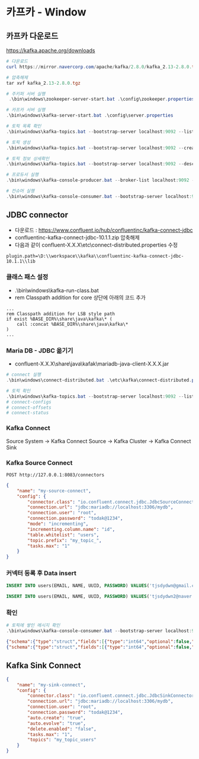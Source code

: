 # 카프카 - Window

## 카프카 다운로드
https://kafka.apache.org/downloads

```powershell
# 다운로드
curl https://mirror.navercorp.com/apache/kafka/2.8.0/kafka_2.13-2.8.0.tgz > kafka_2.13-2.8.0.tgz

# 압축해제
tar xvf kafka_2.13-2.8.0.tgz

# 주키퍼 서버 실행
 .\bin\windows\zookeeper-server-start.bat .\config\zookeeper.properties

# 카프카 서버 실행
.\bin\windows\kafka-server-start.bat .\config\server.properties

# 토픽 목록 확인
.\bin\windows\kafka-topics.bat --bootstrap-server localhost:9092 --list

# 토픽 생성
.\bin\windows\kafka-topics.bat --bootstrap-server localhost:9092 --create --topic quickstart-events --partitions 1

# 토픽 정보 상세확인
.\bin\windows\kafka-topics.bat --bootstrap-server localhost:9092 --describe quickstart-events

# 프로듀서 실행
.\bin\windows\kafka-console-producer.bat --broker-list localhost:9092 --topic quickstart-events

# 컨슈머 실행
.\bin\windows\kafka-console-consumer.bat --bootstrap-server localhost:9092 --topic quickstart-events --from-beginning
```

## JDBC connector
- 다운로드 : https://www.confluent.io/hub/confluentinc/kafka-connect-jdbc
- confluentinc-kafka-connect-jdbc-10.1.1.zip 압축해제
- 다음과 같이 confluent-X.X.X\etc\connect-distributed.properties 수정

```properties
plugin.path=\D:\\workspace\\kafka\\confluentinc-kafka-connect-jdbc-10.1.1\\lib
```


### 클래스 패스 설정
- .\bin\windows\kafka-run-class.bat
- rem Classpath addition for core 상단에 아래의 코드 추가

```batch
...
rem Classpath addition for LSB style path
if exist %BASE_DIR%\share\java\kafka\* (
	call :concat %BASE_DIR%\share\java\kafka\*
)
...
```

### Maria DB - JDBC 옮기기
- confluent-X.X.X\share\java\kafak\mariadb-java-client-X.X.X.jar


```powershell 
# connect 실행
.\bin\windows\connect-distributed.bat .\etc\kafka\connect-distributed.properties

# 토픽 확인
.\bin\windows\kafka-topics.bat --bootstrap-server localhost:9092 --list
# connect-configs
# connect-offsets
# connect-status
```

### Kafka Connect

Source System -> Kafka Connect Source -> Kafka Cluster -> Kafka Connect Sink

### Kafka Source Connect
`POST http://127.0.0.1:8083/connectors`
```json
{
    "name": "my-source-connect",
    "config": {
        "connector.class": "io.confluent.connect.jdbc.JdbcSourceConnector",
        "connection.url": "jdbc:mariadb://localhost:3306/mydb",
        "connection.user": "root",
        "connection.password": "todak@1234",
        "mode": "incrementing",
        "incrementing.column.name": "id",
        "table.whitelist": "users",
        "topic.prefix": "my_topic_",
        "tasks.max": "1"
    }
}
```

### 커넥터 등록 후 Data insert
```sql
INSERT INTO users(EMAIL, NAME, UUID, PASSWORD) VALUES('tjsdydwn@gmail.com', 'yongjoo', 'uuid', 'password');

INSERT INTO users(EMAIL, NAME, UUID, PASSWORD) VALUES('tjsdydwn2@naver.com', 'yjsun', 'uuid2', 'password2');
```

### 확인
```powershell
# 토픽에 쌓인 메시지 확인
.\bin\windows\kafka-console-consumer.bat --bootstrap-server localhost:9092 --topic my_topic_users --from-beginning
```
```json
{"schema":{"type":"struct","fields":[{"type":"int64","optional":false,"field":"id"},{"type":"string","optional":false,"field":"email"},{"type":"string","optional":false,"field":"name"},{"type":"string","optional":false,"field":"uuid"},{"type":"string","optional":false,"field":"password"}],"optional":false,"name":"users"},"payload":{"id":1,"email":"tjsdydwn@gmail.com","name":"yongjoo","uuid":"uuid","password":"password"}}
{"schema":{"type":"struct","fields":[{"type":"int64","optional":false,"field":"id"},{"type":"string","optional":false,"field":"email"},{"type":"string","optional":false,"field":"name"},{"type":"string","optional":false,"field":"uuid"},{"type":"string","optional":false,"field":"password"}],"optional":false,"name":"users"},"payload":{"id":2,"email":"tjsdydwn2@naver.com","name":"yjsun","uuid":"uuid2","password":"password2"}}
```

## Kafka Sink Connect

```json
{
    "name": "my-sink-connect",
    "config": {
        "connector.class": "io.confluent.connect.jdbc.JdbcSinkConnector",
        "connection.url": "jdbc:mariadb://localhost:3306/mydb",
        "connection.user": "root",
        "connection.password": "todak@1234",
        "auto.create": "true",
        "auto.evolve": "true",
        "delete.enabled": "false",
        "tasks.max": "1",
        "topics": "my_topic_users"
    }
}
```